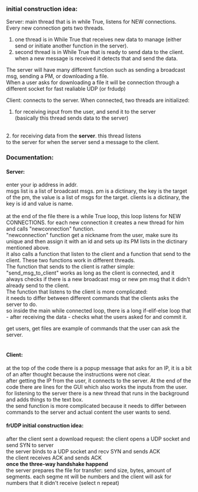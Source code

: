 ### initial construction idea:
Server: main thread that is in while True, listens for NEW connections.<br>
Every new connection gets two threads. <br>
1. one thread is in While True that receives new data to manage (either send or initiate another function in the server).
2. second thread is in While True that is ready to send data to the client.<br>when a new message is received it detects that and send the data.

The server will have many different function such as sending a broadcast msg, sending a PM, or downloading a file. 
<br> When a user asks for downloading a file it will be connection through a different socket for fast realiable UDP (or frdudp)

Client: connects to the server. When connected, two threads are initialized: 
1. for receiving input from the user, and send it to the server <br> 
(basically this thread sends data to the server)
<br>
2. for receiving data from the <b>server</b>. this thread listens <br>
to the server for when the server send a message to the client. 

### Documentation:
#### Server:
enter your ip address in addr.<br>
msgs list is a list of broadcast msgs.
pm is a dictinary, the key is the target of the pm, the value is a list of msgs for the target.
clients is a dictinary, the key is id and value is name.
<br>
<br>
at the end of the file there is a while True loop, this loop listens for NEW CONNECTIONS. for each new connection it creates a new thread for him and calls "newconnection" function. <br>
"newconnection" function get a nickname from the user, make sure its unique and then assign it with an id and sets up its PM lists in the dictinary mentioned above.
<br> it also calls a function that listen to the client and a function that send to the client. These two functions work in different threads.
<br> The function that sends to the client is rather simple: <br> 
"send_msg_to_client" works as long as the client is connected, and it always checks if there is a new broadcast msg or new pm msg that it didn't already send to the client. 
<br> The function that listens to the client is more complicated:
<br> it needs to differ between different commands that the clients asks the server to do. 
<br> so inside the main while connected loop, there is a long if-elif-else loop that - after receiving the data - checks what the users asked for and commit it. 
<br>

get users, get files are example of commands that the user can ask the server.
<br> 
<br>
#### Client:

at the top of the code there is a popup message that asks for an IP, it is a bit of an after thought because the instructions were not clear. <br>
after getting the IP from the user, it connects to the server. At the end of the code there are lines for the GUI which also works the inputs from the user. <br>
for listening to the server there is a new thread that runs in the background and adds things to the text box. 
<br> the send function is more complicated because it needs to differ between commands to the server and actual content the user wants to send. 

#### frUDP initial construction idea:
after the client sent a download request: 
the client opens a UDP socket and send SYN to server <br>
the server binds to a UDP socket and recv SYN and sends ACK <br>
the client receives ACK and sends ACK <br>
 **once the three-way handshake happend** 
<br> the server prepares the file for transfer: send size, bytes, amount of segments. 
each segme nt will be numbers and the client will ask for numbers that it didn't receive (select n repeat)
